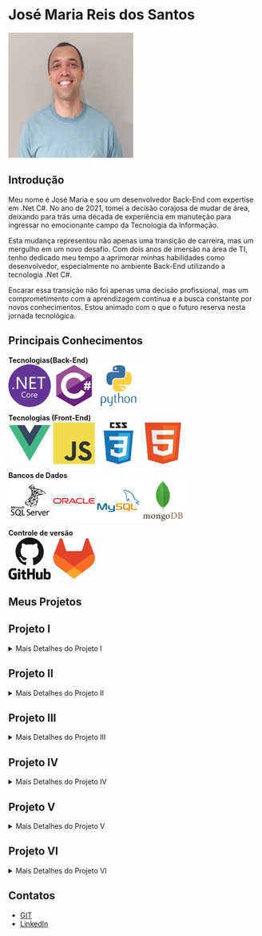 # José Maria Reis dos Santos
<img src="https://github.com/Jose-dos-Santos/bertoti/blob/main/WhatsApp%20Image%202023-12-08%20at%2018.18.06.jpeg?raw=true" height="250" width="250"/>

## Introdução

Meu nome é José Maria e sou um desenvolvedor Back-End com expertise em .Net C#. No ano de 2021, tomei a decisão corajosa de mudar de área, deixando para trás uma década de experiência em manuteção para ingressar no emocionante campo da Tecnologia da Informação.

Esta mudança representou não apenas uma transição de carreira, mas um mergulho em um novo desafio. Com dois anos de imersão na área de TI, tenho dedicado meu tempo a aprimorar minhas habilidades como desenvolvedor, especialmente no ambiente Back-End utilizando a tecnologia .Net C#.

Encarar essa transição não foi apenas uma decisão profissional, mas um comprometimento com a aprendizagem contínua e a busca constante por novos conhecimentos. Estou animado com o que o futuro reserva nesta jornada tecnológica.


## Principais Conhecimentos
<div style="margin-top: 10px; font-weight: bold;">Tecnologias(Back-End)</div>
  <div style="display: inline_block">
    <img src="https://github.com/devicons/devicon/blob/master/icons/dotnetcore/dotnetcore-original.svg" width="85" height="85" />
    <img src="https://github.com/devicons/devicon/blob/master/icons/csharp/csharp-original.svg" width="85" height="85" />
    <img src="https://github.com/devicons/devicon/blob/master/icons/python/python-original-wordmark.svg" width="85" height="85" />
  </div>
  <div>  </div>
  <div style="margin-top: 10px; font-weight: bold;">Tecnologias (Front-End)</div>
  <div style="display: inline_block">
    <img src="https://github.com/devicons/devicon/blob/master/icons/vuejs/vuejs-original.svg" width="85" height="85" />
    <img src="https://github.com/devicons/devicon/blob/master/icons/javascript/javascript-original.svg" width="85" height="85" />  
    <img src="https://github.com/devicons/devicon/blob/master/icons/css3/css3-original-wordmark.svg" width="85" height="85" />  
    <img src="https://github.com/devicons/devicon/blob/master/icons/html5/html5-original.svg" width="85" height="85" /> 
  </div>
  <div>  </div>
  <div style="margin-top: 10px; font-weight: bold;">Bancos de Dados</div>
  <div style="display: inline_block">
    <img src="https://github.com/devicons/devicon/blob/master/icons/microsoftsqlserver/microsoftsqlserver-plain-wordmark.svg" width="85" height="85" />
    <img src="https://github.com/devicons/devicon/blob/master/icons/oracle/oracle-original.svg" width="85" height="85" />
    <img src="https://github.com/devicons/devicon/blob/master/icons/mysql/mysql-original-wordmark.svg" width="85" height="85" />  
    <img src="https://github.com/devicons/devicon/blob/master/icons/mongodb/mongodb-original-wordmark.svg" width="85" height="85" />
  </div>
  <div style="margin-top: 10px; font-weight: bold;">Controle de versão</div>
  <div style="display: inline_block">
    <img src="https://github.com/devicons/devicon/blob/master/icons/github/github-original-wordmark.svg" width="85" height="85" />
    <img src="https://github.com/devicons/devicon/blob/master/icons/gitlab/gitlab-original.svg" width="85" height="85" />
  </div>

  
## Meus Projetos


## <b> Projeto I </b> 
 
<details>

<summary>
	Mais Detalhes do Projeto I
</summary>
 
 ## Fatec

![image](https://user-images.githubusercontent.com/80988756/218878798-d33629bc-acf9-4edb-b463-b14fd8a90404.png)

##### *Figura 01. Fonte([fatecsjc-prd.azurewebsites.net](https://fatecsjc-prd.azurewebsites.net/curso-banco-de-dados.php))*

A Fatec é uma Faculdade Pública Estadual e todos os cursos oferecidos são gratuitos.
De uma forma geral a formação do Tecnólogo, além de aspectos técnicos, envolve também, uma base de caráter social, 
ético, filosófico e ambiental que faz deste cidadão um profissional ciente de sua inserção e responsabilidades no meio social que integra.


### Visão do Projeto

O projeto Julius consiste em um assistente virtual que auxilia o usuário na tomada de decisões relacionadas a investimentos financeiros. Entre as funcionalidades estão código de ações, cotação do dia, conversor de moedas. O diferencial desta nossa aplicação é trazer informações em tempo real entregando o máximo de interatividade ao cliente.

Dessa forma, foi desenvolvido o Assistente Virtual Julius.

<img src ="https://github.com/TheLooksDatabase/Julius/blob/main/3)%20Images/julius.png?raw=true" width="200" height="200" />

##### *Figura 02. Fonte([TheLooksDatabase/Julius](https://github.com/TheLooksDatabase/Julius))*

#### Principais requisitos do projeto

* Responder a comando de voz ou sons específicos (palma, estalar de dedos, etc.);
* Possuir no mínimo 8 ações distintas e de natureza distintas;
* Ser mobile, web ou desktop;
* Retornar o comando em qualquer forma (som, texto ou ação);
* Ter um contexto específico de aplicação;
* Não pode usar 100% de APIs prontas e disponíveis no mercado, seja gratuita ou não;
* Não pode utilizar de plataforma de implementação de terceiros, seja gratuita ou não.


### Tecnologias utilizadas:

<div style="display: inline_block"><br> 
  <img src="https://raw.githubusercontent.com/devicons/devicon/1119b9f84c0290e0f0b38982099a2bd027a48bf1/icons/python/python-original-wordmark.svg" width="100"    height="100" />
 <img src="https://raw.githubusercontent.com/devicons/devicon/1119b9f84c0290e0f0b38982099a2bd027a48bf1/icons/vscode/vscode-original-wordmark.svg" width="100" height="100" />
 <img src="https://raw.githubusercontent.com/devicons/devicon/1119b9f84c0290e0f0b38982099a2bd027a48bf1/icons/github/github-original-wordmark.svg" width="100" height="100" />
 <img src="https://raw.githubusercontent.com/devicons/devicon/1119b9f84c0290e0f0b38982099a2bd027a48bf1/icons/mysql/mysql-original-wordmark.svg" width="100" height="100" />
</div>

</br>

- SpeechRecognition foi usada para reconhecimento e voz usando microfone.
- Pyttsx3 foi usada para síntese de texto-voz.
- Google-api-python-client API foi utilizada para usufruir dos recursos de reconhecimento de voz do Google.
- Pycoingecko foi utilizada para conversão de moedas utilizando código do Banco Central.

### Tarefas executadas
-  Fui responsável pela implementação da funcionalidade "Metas financeiras".
	-  Um algoritmo que recebe na sua entrada valores informados pelo usuário e exibe os resultados com base nos valores informados. 
-  Refatoração.
	-  Alteração em alguns trechos no código fonte para seguir boas práticas e melhora no desempenho. Modificação de nomenclatura de variáveis, ajustes em estruturas condicionais, validação em loops verificando suas condições de parada e validar retorno das funções.
- Teste da aplicação para validar desempenho.
	-  Submeter as funcionalidades a diferentes situações, fornecendo dados de entrada para validar o resultado de saída.


### Código
 <details close><summary>Função responsavel por coletar informações do investimento.</summary>
  
   <br>O método foi desenvolvido para prover uma experiência de usuário mais intuitiva durante o processo de inicialização do investimento, simulando a rentabilidade do investimento em um período definido.
	  
   ```py
   
   def calculadora():
    resposta_erro_aleatoria = choice(lista_erros)
    try:

        sai_som('Qual o valor inicial que você investirá?')
        valor_inicial = float(input(''))

        sai_som('Quanto investirá por mês?')
        aporte = float(input(''))

        sai_som('Qual a taxa de rendimento mensal, em %?')
        taxa_porc = float(input(''))

        sai_som('Em quantos meses pretende resgatar seu investimento?')
        mes = int(input(''))

        taxa = taxa_porc/100
        ##o calculo a seguir se refere a um aporte mensal de dinheiro
        result_aporte = aporte*(((1+taxa)**mes)-1)/taxa
        ##já esse cálculo é o de juros compostos, considerando o investimento de um valor inicial e resgate em alguns meses.
        result_vinicial = valor_inicial*((1+taxa)**mes)
        valor_final = result_aporte + result_vinicial
        sai_som(f'O total acumulado será de R${valor_final:.2f} reais')
                        

    except: 
        sai_som(resposta_erro_aleatoria)      
              
   ```

  * Este algoritmo recebe entradas de dados inseridas pelo usuário e responde por meio de uma saída de voz.
	
  *  Adicionalmente, foi criada uma função que trata possíveis erros ou perguntas incompreensíveis, retornando uma mensagem de erro personalizada para o usuário.

 
  Click aqui [GitHub](https://github.com/Jose-dos-Santos/Julius/blob/main/2\)%20Backend/calculadora.py) para mais detalhes :)
                      

  - O link acima traz detalhes da implementação.
  

</details>

   
<details close><summary>Função para calcular as metas.</summary>
   
	
A função "metas" é um algoritmo simples que tem como objetivo calcular o tempo necessário para alcançar uma meta de investimento mensal com base no valor a 
ser investido e na meta a ser alcançada.

 
   ```py
	def metas():

	   sai_som('Quanto deseja investir? ')
	   num1 = float(input(''))

	   sai_som('Quanto deseja alcançar? ')
	   num2 = float(input(''))

	   Vf=  num2 / num1
	   sai_som(f'Você vai alcançar R${num2:.2f} em cerca de {Vf:.2f} meses se investir R${num1:.2f} por mês! ')
   ```
 
* Inputs e cálculos: <br>
A função começa solicitando ao usuário o valor que deseja investir e o valor que deseja alcançar. Esses valores são armazenados nas variáveis num1 e num2, respectivamente. Em seguida, é feito um cálculo simples para determinar o tempo necessário para alcançar a meta, com base na razão entre o valor desejado e o valor a ser investido mensalmente. O resultado é armazenado na variável Vf.

* Output:<br>
Por fim, a função imprime uma mensagem informando ao usuário quanto tempo será necessário para alcançar a meta, considerando o valor investido mensalmente. A mensagem é impressa com a função sai_som, que converte a mensagem em áudio, além de ser impressa no console.

 Click aqui [GitHub](https://github.com/Jose-dos-Santos/Julius/blob/89400bb0b61aa541c2742da0ddafe0d55fd56cba/2\)%20Backend/metas.py) para mais detalhes :)

  - O link acima traz detalhes da implementação.

</details>


### Aprendizados Efetivos 

* O primeiro contato com uma linguagem de programação ocorreu por meio do uso do Python.
* Foi realizada a compreensão da metodologia ágil Scrum, buscando entender e aplicar seus conceitos.
* O paradigma de programação imperativo foi adotado na construção do projeto, seguindo uma abordagem estrutural.
* Foi iniciado o aprendizado da lógica de programação, buscando encontrar a melhor solução computacional para a resolução de problemas.
* Houve a introdução às primeiras estruturas de dados utilizadas no projeto, tendo como base a linguagem Python.
</details>

## <b> Projeto II </b> 

<details>

<summary>
	Mais Detalhes do Projeto II
</summary>
 
 ## Parceiro Acadêmico
Nector</br>

![image](https://user-images.githubusercontent.com/80851038/133914328-794317fa-31e1-4279-afb0-d986acb5db45.png)
##### *Figura 01. Fonte(https://necto.com.br/)*
A Necto Systems é uma empresa de tecnologia com o objetivo de desenvolver soluções de software inovadoras e eficientes.

### Visão do Projeto

Desenvolver uma aplicação de monitoramento voltada somente para SGBDs, com foco na performance e desempenho. Isso será feito através da coleta de dados do SGBD (memória, tempo de consultas, espaço em disco, transações, evolução da memória, caches e registros), que influenciam na saúde e manutenção periódica.

#### Principais requisitos do projeto

* Conexão SGBD;
* Coleta de métricas de um ou mais SGBDs (PostgreSQL) remoto;
* Tratamento das métricas (histórico, registro, relatórios, disponibilidade, alertas e valores atingidos durante a operação):
* Tratamento de métricas de forma tabular;
* Salvar consultas em CSV;
* Tabular métricas;
* Coleta periódica de métricas;
* Histórico de métricas;
* Relatórios de métricas;
* Alertas por email;
* Funcionamento do BD (tempo e quantidade de queries e uso de índices).
* Ativar ou Desativar Interface Gráfica;
* Cadastro de dados de conexão dos SGBDs (acesso à estastítica por tabelas).

Dessa forma, foi desenvolvido o SGBD Health


<img src ="https://github.com/DolphinDatabase/SGBD_Health/blob/main/Images/LogoPNG.png?raw=true" width="300" height="300"/>

##### *Figura 02. Fonte(https://github.com/DolphinDatabase/SGBD_Health)*

### Tecnologias utilizadas:

<div style="display: inline_block"><br> 
 <img src="https://cdn.jsdelivr.net/gh/devicons/devicon/icons/java/java-original-wordmark.svg" width="100" height="100" />
 <img src="https://icongr.am/devicon/postgresql-original-wordmark.svg?size=128&color=currentColor" width="100" height="100" />
 <img src="https://raw.githubusercontent.com/devicons/devicon/1119b9f84c0290e0f0b38982099a2bd027a48bf1/icons/sqlite/sqlite-original.svg" width="100" height="100" />
 <img src="https://icongr.am/devicon/github-original.svg?size=128&color=currentColor" width="100" height="100" />
</div>

</br>

Como foi uma aplicação voltada para métricas de um servidor monitorando o sistema SGBT, utilizamos conexão JDBC do Java para conectar ao SGBD PostgreSql, SqLite para armazenar config da aplicação, GitHub para versionamento do código.



### Tarefas executadas
- Implementei o algoritmo que parametriza as informações vindas do banco.
	- Essa funcionalidade valida os dados retornados das consultas ao banco de dados e organiza a forma como essas informações serão exibidas.
- Criei da lógica para leitura do arquivo de configuração do sistema.
	- As configurações do sistema, como as informações de login do banco e a forma de visualização dos dados, foram armazenadas em um arquivo de texto. Dessa forma, a aplicação utiliza esse arquivo para realizar validações.
- Participei no desenvolvimento da forma de exibição dos dados retornados do banco
	- A visualização dos dados pode ser feita por meio de um arquivo CSV ou através do terminal. A segunda opção exigiu uma atenção especial para definir a estrutura visual.


#### Código

 <details close><summary>Algoritmos de parametrização dos dados</summary>
	 
  <br>Com base no parâmetro fornecido, o algoritmo ajusta a formatação dos dados para a apresentação mais adequada.

     
   ```java
   
   	if (i == 4 && j == 6) {
					quantidadeColuna[i - 4] = (result.getString(i - 3));
					quantidadeColuna[i - 3] = (result.getString(i - 2).replaceAll("\\r\\n|\\n", "").substring(0, 25)
							+ "...");
					quantidadeColuna[i - 2] = (result.getString(i - 1));
					quantidadeColuna[i - 1] = (result.getString(i));
					st.addRow(quantidadeColuna[i - 4], quantidadeColuna[i - 3], quantidadeColuna[i - 2],
							quantidadeColuna[i - 1]);

				} else if (i == 4 && j == 7) {
					quantidadeColuna[i - 4] = (result.getString(i - 3));
					quantidadeColuna[i - 3] = (result.getString(i - 2).replaceAll("\\r\\n|\\n", ""));
					quantidadeColuna[i - 2] = (result.getString(i - 1));
					quantidadeColuna[i - 1] = (result.getString(i));
					st.addRow(quantidadeColuna[i - 4], quantidadeColuna[i - 3], quantidadeColuna[i - 2],
							quantidadeColuna[i - 1]);
				} else if (i == 4) {
					quantidadeColuna[i - 4] = (result.getString(i - 3));
					quantidadeColuna[i - 3] = (result.getString(i - 2));
					quantidadeColuna[i - 2] = (result.getString(i - 1));
					quantidadeColuna[i - 1] = (result.getString(i));
					st.addRow(quantidadeColuna[i - 4], quantidadeColuna[i - 3], quantidadeColuna[i - 2],
							quantidadeColuna[i - 1]);    
   ```
   - Utilizado bloco de condições else if, validando as possiveis entrada de dados e realizado o tratamento	
	
   - Esse algoritmo valida as informações de retorno da query, padronizando esse resultado conforme número de colunas e linhas, para ser salvo no formato csv.
	
   - Também foi utilizado a manipulação de array e formataçõa de string para que o retorno se enquadrace no resultado espedo.


Click aqui [GitHub](https://github.com/Jose-dos-Santos/SGBD_Health/blob/main/api1.2/src/conectar/Csv.java) para mais detalhes :)
- O link acima traz detalhes da implementação.

</details>
	
	
<details Close><summary>Conexão com banco</summary>
	
<br> Para estabelecer a conexão com o banco de dados, é realizado a validação no arquivo de configuração que contém todas as parâmetros essenciais para a realização da conexão.
	
    ```java	
	       //BUSCA E LE ARQUIVO CONEXAO
        public Connection read() throws FileNotFoundException, IOException{
	
	FileWriter fw = new FileWriter(filepath,true);
	BufferedWriter bw = new BufferedWriter(fw);
	Scanner scan = new Scanner(System.in);
	BufferedReader br = new BufferedReader(new FileReader(filepath));
	Properties p = new Properties();
	p.load(br);
	String connection=p.getProperty("connection");
	String user=p.getProperty("user");
	String pass=p.getProperty("pass");
	
	try {
		String driver = "org.postgresql.Driver";
		Class.forName(driver);
		return DriverManager.getConnection(connection,user,pass);
		
	} catch(Exception e){
		e.printStackTrace();
	}
	
	return null;
	 
	```

 - O código abre e lê um arquivo de configuração que contém informações necessárias para a conexão com o banco de dados, como URL de conexão, nome de usuário e senha.
 - Usando as informações lidas do arquivo de configuração, o código carrega o driver do banco de dados PostgreSQL e estabelece uma conexão com o banco de dados
	
Click aqui [GitHub](https://github.com/Jose-dos-Santos/SGBD_Health/blob/main/api1.2/src/conectar/Fileconnect.java) para mais detalhes :)
- O link acima traz detalhes da implementação.
  
</details>

### Aprendizados Efetivos 


* O desenvolvimento em Java consistiu em aplicar os conceitos aprendidos em aula para implementar classes e métodos, seguindo as exigências do semestre.
* Durante esse período, foi adotado o paradigma de programação orientada a objetos (POO) para desenvolver o projeto, conhecendo e aplicando seus conceitos.
* Esse foi o primeiro contato com um sistema gerenciador de banco de dados (SGBD), especificamente o PostGreSQL, e com a linguagem SQL. Nesse sentido, foi realizada a criação do banco de dados e a construção de consultas para atender aos requisitos do projeto.
* Outro aspecto relevante foi a conexão do software desenvolvido com o banco de dados, possibilitando a coleta de entradas por meio da implementação e o armazenamento desses dados. Com base nesses dados, foram construídas as métricas necessárias para atender às exigências do projeto.

</details>

## <b> Projeto III </b> 

 <details>

<summary>
	Mais Detalhes do Projeto III
</summary>
 
 ## Parceiro Acadêmico
MidAll</br>

![image](https://static.wixstatic.com/media/456d95_16b15ab71cf54b9aa97150aaefefbbde~mv2.png/v1/fill/w_178,h_141,al_c,q_85,usm_0.66_1.00_0.01,enc_auto/Logo%2520MidAll_edited.png)
##### *Figura 01. Fonte(www.midall.com.br)*

A MidAll é uma empresa de serviços e consultoria em TI, com sede no Parque Tecnológico em São José dos Campos. Desenvolve soluções de data driven, transformação digital, agilidade e eficiência e governança e segurança.


### Visão do Projeto

A ideia é criar um mini motor de regras com uma interface onde as regras das promoções possam ser cadastradas e aplicadas no momento que os itens forem para o carrinho de compras. Alguns exemplos de mecânicas: compre 2 produtos e tenha 10% de desconto. Na compra de 2 produtos, ganhe mais 1. Na compra de 3 produtos, ganhe 50% de desconto no item de menor valor.

#### Principais requisitos do projeto

* Interface de cadastro de produtos e promoções;
* Edição de produtos;
* Carrinho de compras;
* Criação de promoções;
* Categoria de promoções;
* Listagem de produtos e promoções.


Dessa forma, foi desenvolvido o PromoAll

<img src ="https://github.com/Doc-Docker/APIMidAll/blob/main/Images/logo2promoall.png" width="300" height="300"/>

##### *Figura 02. Fonte(www.github.com/Doc-Docker/APIMidAll)*

### Tecnologias utilizadas:

<div style="display: inline_block"><br> 
 <img src="https://cdn.jsdelivr.net/gh/devicons/devicon/icons/java/java-original-wordmark.svg" width="100" height="100" />
 <img src="https://cdn.jsdelivr.net/gh/devicons/devicon/icons/microsoftsqlserver/microsoftsqlserver-plain-wordmark.svg"  width="100" height="100" />
 <img src="https://cdn.jsdelivr.net/gh/devicons/devicon/icons/spring/spring-original-wordmark.svg" width="100" height="100" />
 <img src="https://cdn.jsdelivr.net/gh/devicons/devicon/icons/angularjs/angularjs-original-wordmark.svg" width="100" height="100"  />
 <img src="https://cdn.jsdelivr.net/gh/devicons/devicon/icons/css3/css3-original-wordmark.svg" width="100" height="100" />
 <img src="https://cdn.jsdelivr.net/gh/devicons/devicon/icons/bootstrap/bootstrap-original-wordmark.svg" width="100" height="100" />
</div>

</br>

Para o front-end foi utilizado o Angular que é uma plataforma baseada em Typescript, para criação das telas de interação com o cliente, e para realizar as requisições para a API que foi desenvolvida. O Java com o framework Spring foi utilizado para criação da API de backend, com a criação das rotas HTTP, conexão com o banco de dados, tratamento de erros e aplicação das regras de negócio. Como banco de dados, foi utilizado o H2 que é um sistema de gerenciamento de banco de dados relacional em memória.



### Tarefas executadas

- Participei da criação da lógica do motor de regras da API.
	- Compreendi o requisito principal do projeto, que é a habilidade de escolher a melhor promoção para o cliente.
 	- Estudei a estrutura necessária para realizar as validações essenciais para o correto funcionamento da aplicação.
  	- Pesquisei formas de resolver o problema proposto e, com base nessas pesquisas, criei alguns algoritmos de teste para escolher a melhor abordagem para a aplicação.

- Criei o algoritmo capaz de calcular os valores recebidos como parâmetro, 
  devolvendo como resultado a melhor promoção a ser aplicada no carrinho de compras.
	- Esse algoritmo valida todas as possibilidades de promoção do sistema e retorna para o front-end os dados que devem ser exibidos ao usuário.

- Participei da integração do front-end com back-end.
	- Realizei a integração do Front-End com o Back-End, criando alguns métodos e realizando testes para a validação das requisições.

#### Código
 <details close><summary>Back-End - ProductPromotionService - retornaProdutoPromocao</summary>
  
<br> O objetivo deste método é analisar as promoções presentes no carrinho de compras e aplicar
     validações para atribuir o melhor desconto possível a um determinado produto.
	
   
   ```java
   
   public ResponseEntity<?> retornaProdutoPromocao(@RequestBody Integer id, Integer quantidade, Integer total,
			Integer categoria) {

		List<ProductPromotion> promotios = productPromotionRepository.findAll();

		List<ProductPromotion> productPromotion = new ArrayList<ProductPromotion>();

		Product product = productService.findById(id);

		productPromotion.addAll(product.getProductPromotions());
		int n = productPromotion.size();

		int i = 0;
		Double desconto = 0.0;
		Double valor = 0.0;
		Double valor2 = 0.0;

		if (total > 0) {
			System.out.println("Total");
			for (ProductPromotion promocao : promotios) {
				System.out.println("Total");
				if (promocao.getReceivePromotion().getCode() == 2 && total > promocao.getTotalCompra()) {
					if (promocao.getTypePromotion().getCode() == 1) {
						valor2 = promocao.getDiscount();

						if (valor2 > valor) {
							desconto = valor2;

						}
					}

					if (promocao.getTypePromotion().getCode() == 2) {
						valor2 = ((promocao.getDiscount() / 100) *  total );

						if (valor2 > valor) {
							desconto = valor2;

						}
						System.out.println(desconto);
					}
				}
			}
		}
   ``` 
	
* Esse método foi implementado na camada de service, por questão de organização do projeto.
     Sendo consumido na camada controller através de um método com uma anotação HTTP, no caso dessa
     requisição foi utilizado o verbo HttpPost.
   	
* Com base nos dados recebidos nos parâmetros, este método calcula e retorna o valor máximo do desconto para um produto, 
     considerando as promoções disponíveis e as regras estabelecidas.
	
* Uma outra validação é que o produto estando em mais de uma promoção após passar por esse método, será devolvido como retorno 
     a melhor promoção que se aplica para esse produto.

Click aqui [GitHub](https://github.com/Jose-dos-Santos/APIMidAll/blob/main/backend-midall/src/main/java/com/backend/backend/service/ProductPromotionService.java) para mais detalhes :)
- O link acima traz detalhes da implementação. 
</details>   


 <details close><summary>Front-End - cart.service.ts</summary>
  
  
<br>Trecho do código responsável de receber o retorno do back-end, da explicação citada acima.
   
     
   ```JavaScript
   
        this.total = this.noDiscount += (element.price  * element.quantidade);

        this.service.getDiscount(this.id, this.quantidade, this.total, this.categoria).subscribe(
            response =>
            { const product : Product = new Product();
              this.discount = response;
              this.product.discount = this.discount
              this.finalPrice = this.finalPrice += (element.price * element.quantidade)-(this.discount)
              console.log("teste", this.categoria)
            errorResponse => console.log(errorResponse)
        })
    });
         
         
         
         return new ResponseEntity<>(desconto, HttpStatus.OK);     
   ```
   - Esse método é responsável por passar os parâmetros para o back-end, processar a informação e direcionar o retorno para a camada de visualização do usuário,
  sendo um trecho importante pois enviar dados, processa o retorno e já devolve os resultados para usuário.

     

<details close></summary></summary>

Click aqui [GitHub](https://github.com/Doc-Docker/APIMidAll/blob/main/frontend-midall/src/app/cart.service.ts) para mais detalhes :)
-O link acima traz detalhes da implementação.
</details>


</details>   

### Aprendizados Efetivos 


* O Framework Spring-Boot foi a tecnologia principal utilizada para iniciar o projeto, oferecendo diversos recursos para facilitar o ambiente de programação ao codificar em Java. Foi utilizado o Spring Initializr para criar o projeto inicial com facilidade.
* Adquiri conhecimentos fundamentais sobre API REST. Compreendi que uma API REST, ou API RESTful, é uma interface de programação de aplicações que adere às restrições do estilo arquitetônico REST (Transferência Representacional de Estado). Essa abordagem permite a interação eficiente com serviços web RESTful, proporcionando uma estrutura robusta para o desenvolvimento e a comunicação entre sistemas.
* Optei por utilizar o Postman como ferramenta principal para teste de requisições. Isso me permitiu realizar testes eficientes em APIs, enviando diversas requisições HTTP, como GET, POST, PUT e DELETE. Além disso, aprendi a criar objetos JSON para enviar dados nas requisições, explorando a flexibilidade e simplicidade dessa abordagem.

</details>

## <b> Projeto IV </b> 
 
<details>

<summary>
	Mais Detalhes do Projeto IV
</summary>
 
 ## Parceiro Acadêmico
Subiter</br>

![image](https://github.com/Doc-Docker/APISubiter/blob/main/docs/Imagens/logosubiter.png?raw=true)
##### *Figura 01. Fonte(https://www.subiter.com/)*

A Subiter é uma empresa de base tecnológica especializada em visão infravermelha. Por meio de sistemas inteligentes de inspeção e monitoramento, que podem observar fenômenos que estão além da capacidade dos olhos humanos.

### Visão do Projeto

O propósito do projeto consiste em abordar a problemática da sincronização dos dados administrativos, financeiros e operacionais relacionados aos serviços oferecidos pela empresa. A falta de organização dessas informações resulta em lentidão na resposta a desafios, além de dificultar a interpretação dos indicadores comerciais e financeiros. Foi implementado um sistema de gerenciamento integrado que centralizou dados relevantes por meio de um banco de dados robusto, proporcionando uma análise precisa dos indicadores comerciais e financeiros. Essa abordagem facilitou a tomada de decisões estratégicas.

#### Principais requisitos do Projeto
 * Cadastros de Usuários, Equipamentos e Horários;
 * Usuários devem ter perfis diferentes (administrador, suporte, cliente);
 * Registro de chamados;
 * Acompanhamento de chamados de ponta a ponta;
 * Front-End para entrada e interpretação de dados.


##### *Figura 02. Fonte(https://github.com/Doc-Docker/APISubiter)*

### Tecnologias utilizadas:

<div style="display: inline_block"><br> 
 <img src="https://cdn.jsdelivr.net/gh/devicons/devicon/icons/java/java-original-wordmark.svg" width="100" height="100" />
 <img src="https://raw.githubusercontent.com/devicons/devicon/1119b9f84c0290e0f0b38982099a2bd027a48bf1/icons/oracle/oracle-original.svg"  width="100" height="100" />
 <img src="https://cdn.jsdelivr.net/gh/devicons/devicon/icons/spring/spring-original-wordmark.svg" width="100" height="100" />
 <img src="https://raw.githubusercontent.com/devicons/devicon/1119b9f84c0290e0f0b38982099a2bd027a48bf1/icons/vuejs/vuejs-original.svg" width="100" height="100"  />
 <img src="https://cdn.jsdelivr.net/gh/devicons/devicon/icons/css3/css3-original-wordmark.svg" width="100" height="100" />
 <img src="https://cdn.jsdelivr.net/gh/devicons/devicon/icons/bootstrap/bootstrap-original-wordmark.svg" width="100" height="100" />
</div>

</br>

Foi utilizado o Vue.js para o desenvolvimento do front-end, responsável pela criação das interfaces de interação com o cliente e pela realização das requisições à API. No lado do back-end, optou-se pelo framework Flask para a criação da API, englobando o desenvolvimento das rotas HTTP, a conexão com o banco de dados, o tratamento de erros e a implementação das regras de negócio. Quanto ao banco de dados, optou-se pelo SQL Server, hospedado na plataforma Azure da Microsoft.



### Tarefas executadas
- Atuei de forma integral no time do back-end
	- Participei da estruturação inicial do back-end, ajudando na criação da arquitetura do projeto.
	- Escolhas das tecnologias que utilizadas.
	- Responsável por criar o crud de algumas entidades do sistema.
- Participei da criação das ORMs e toda a estrutura do back
	- Criei o mapeamento objeto-relacional de algumas entidades do banco. 
- Criei algumas regras de negócio responsável por gerenciar a transição de dados da aplicação.
	- Criação da camada service para separação das regras de negócio.
	- Criação da camada DTO para que os dados transitados sejam apenas os necessários para cada rota. 


#### Código
 <details close><summary> Classe AgendamentoService</summary>
  
 <br>Responsável por gerenciar e controlar os inputs e outputs, com toda regra de negócio para que um agendamento seja realizado.
     
   ```java
   
   @Autowired
	private EquipamentoSerieRepository equipamentoSerieRepository;

	public Agendamento save(Agendamento agendamento) {

		Chamado chamado = chamadoRepository.getById(agendamento.getChamadoAgendamento().getId());

		if (chamado.getAgendamento() != null) {

			if (chamado.getAgendamento().getId() != 0) {

				return agendamentoRepository.findById(-1)
						.orElseThrow(() -> new ResponseStatusException(HttpStatus.NOT_FOUND,
								"Esse Chamado já possui um agendamento"));

			}
		}
   
   ```
   
   - Esse método está na camada service, com a simples tarefa de verificar a tentativa de inserção de um novo Agendamento.
     Como um agendamento tem relação direta com chamado, sempre que houver uma tentativa de inserção será verificado se existe um chamado existente. 
     
   - Nessa classe ainda tem outros três métodos para completar o crud, cada um com suas validações e regras necessárias para que uma informação possa ser consultada, persistida, alterada ou eliminada do banco de dados da aplicação.

Click aqui [GitHub](https://github.com/Doc-Docker/APISubiter/blob/main/APISubiterBackend/src/main/java/com/subiter/backend/APISubiterBackend/service/AgendamentoService.java) para mais detalhes :)
* O link acima traz detalhes da implementação.
</details>   

 <details close><summary>Classe ChamadoService</summary>
  
  
<br>Responsável por gerenciar e controlar os dados relacionado a um chamado.
     
   ```java
   
   public Chamado updateChamadoById(Integer id, Chamado chamado) {
		Chamado chamadoSelector = this.getChamadoById(id);
		String Ns = "";
		if(chamadoSelector.getAgendamento() != null) {
			Ns = chamadoSelector.getAgendamento().getNumerosSerie();
		}
		

		EquipamentoSerie equipamentoSerie = this.equipamentoSerie.getById(Ns);

		if (chamado.getSituacaoChamado().equals("F") || chamado.getSituacaoChamado().equals("f")) {

			equipamentoSerie.setDisponibilidade(true);
			chamadoSelector.setEncerramentoChamado(LocalDate.now());
			this.equipamentoSerie.save(equipamentoSerie);

		}

		chamadoSelector.setCriticidadeChamado(chamado.getCriticidadeChamado());

		chamadoSelector.setDataChamado(chamado.getDataChamado());

		chamadoSelector.setDescricaoChamado(chamado.getDescricaoChamado());

		chamadoSelector.setSituacaoChamado(chamado.getSituacaoChamado());

		chamadoSelector.setSolucaoChamado(chamado.getSolucaoChamado());

		

		return chamadoRepository.save(chamadoSelector);
	}
   
   ```
   
* Verificação da disponibilidade do equipamento: <br>
O método inicia com uma verificação da disponibilidade do equipamento associado ao chamado, por meio do número de série (variável "Ns"). Caso o agendamento do chamado já tenha um número de série definido, esse valor é atribuído à variável "Ns". Em seguida, é feita uma busca no banco de dados pelo equipamento com o número de série informado.<br>
Se a situação do chamado informada for "F" ou "f" (ou seja, o chamado está sendo finalizado), o equipamento é marcado como disponível e a data de encerramento do chamado é definida como a data atual. Em seguida, é feito o salvamento do equipamento no banco de dados.

* Atualização das informações do chamado: <br>
Após a verificação da disponibilidade do equipamento, são atualizadas as informações do chamado com base nos valores informados pelo usuário. As informações atualizadas incluem a criticidade do chamado, a data do chamado, a descrição do chamado, a situação do chamado e a solução do chamado.

* Salvamento das alterações no banco de dados: <br>
Por fim, o método realiza o salvamento das informações atualizadas no banco de dados e retorna o objeto do tipo Chamado atualizado.


Click aqui [GitHub](https://github.com/Doc-Docker/APISubiter/blob/main/APISubiterBackend/src/main/java/com/subiter/backend/APISubiterBackend/service/ChamadoService.java) para mais detalhes :)
* O link acima traz detalhes da implementação.
</details> 


### Aprendizados Efetivos 


* Optei por utilizar o Framework Flask em Python como a principal tecnologia para desenvolver o back-end. Essa escolha não só agilizou o processo de programação, mas também proporcionou uma variedade de recursos que contribuíram para a solidez do nosso projeto.

* Ajudei na implementação de práticas de DevOps, concentrando-me especialmente na execução de testes de unidade usando a biblioteca Pytest. Essa abordagem não apenas garantiu a estabilidade do código, mas também facilitou a integração contínua e a entrega contínua, promovendo uma cultura de desenvolvimento ágil.
  
* Adquiri e apliquei conhecimentos fundamentais em data warehousing, utilizando ferramentas como Looker Studio para o tratamento eficiente dos dados. A integração bem-sucedida desses conceitos no projeto não só enriqueceu minha compreensão, mas também resultou em uma manipulação de dados mais eficaz e informada.
  
* Desenvolvi uma compreensão abrangente de testes, abordando não apenas os testes de unidade, mas também os de integração e interface. A aplicação prática desses conhecimentos se destacou especialmente nos testes de unidade, onde minha abordagem meticulosa contribuiu significativamente para a confiabilidade e qualidade do código.

  
</details>


## <b> Projeto V </b> 

 
<details>

<summary>
	Mais Detalhes do Projeto V
</summary>
 
 ## Parceiro Acadêmico
MidAll</br>

![image](https://static.wixstatic.com/media/456d95_16b15ab71cf54b9aa97150aaefefbbde~mv2.png/v1/fill/w_178,h_141,al_c,q_85,usm_0.66_1.00_0.01,enc_auto/Logo%2520MidAll_edited.png)
##### *Figura 01. Fonte(www.midall.com.br)*

A MidAll é uma empresa de serviços e consultoria em TI, com sede no Parque Tecnológico em São José dos Campos. Desenvolve soluções de data driven, transformação digital, agilidade e eficiência e governança e segurança.

### Visão do Projeto

O projeto tem como desafio a sincronização dos dados administrativos, financeiros e operacionais referentes aos serviços prestados pela empresa. A falta de organização dos dados acarreta lentidão para atender chamados e confusão na interpretação dos indicadores comerciais e financeiros.

#### Principais requisitos do Projeto

 * Cadastros de Usuários, Equipamentos e Horários;
 * Usuários devem ter perfis diferentes (administrador, suporte, cliente);
 * Registro de chamados;
 * Acompanhamento de chamados de ponta a ponta;
 * Front-End para entrada e interpretação de dados.


##### *Figura 02. Fonte(https://github.com/Doc-Docker/APISubiter)*

### Tecnologias utilizadas:

<div style="display: inline_block"><br> 
 <img src="https://raw.githubusercontent.com/devicons/devicon/1119b9f84c0290e0f0b38982099a2bd027a48bf1/icons/python/python-original-wordmark.svg" width="100"    height="100" />
 <img src="https://cdn.jsdelivr.net/gh/devicons/devicon/icons/microsoftsqlserver/microsoftsqlserver-plain-wordmark.svg"  width="100" height="100" /> 
 <img src="https://raw.githubusercontent.com/devicons/devicon/1119b9f84c0290e0f0b38982099a2bd027a48bf1/icons/vuejs/vuejs-original.svg" width="100" height="100"  />
 <img src="https://cdn.jsdelivr.net/gh/devicons/devicon/icons/css3/css3-original-wordmark.svg" width="100" height="100" />
 <img src="https://cdn.jsdelivr.net/gh/devicons/devicon/icons/bootstrap/bootstrap-original-wordmark.svg" width="100" height="100" />
</div>

</br>

Para o front-end foi utilizado o Vue.js para criação das telas de interação com o cliente e para a realização das requisições para a API desenvolvida. O Java com o framework Spring foi utilizado para criação da API de backend, para a criação das rotas HTTP, conexão com o banco de dados, tratamento de erros e aplicação das regras de negócio. Como banco de dados, foi utilizado o H2 para testes na implementação e o banco da api foi Oracle cloud um banco em nuvem.



### Tarefas executadas
- Atuei na construção dos testes de unidades.
	- Criei métodos de testes para as principais classes do back-end, visando validar as regras especificas de cada método dentro da sua classe.
	- Fui responsável por apresentar em sala de aula o conceito de teste de unidade aplicado no projeto, para validação do grupo nesse item de DevOps.
- Utilizei o pytest como framework para a criação dos testes.
	- Realizei pesquisas para encontrar o melhor framework para utilizar nos testes de unidade.
	- Estudei os recursos disponíveis no Pytest para aplicar no projeto e também para a apresentação realizada em sala, como parte da validação da equipe em um item de DevOps.


#### Código
 <details close><summary>Classe TestAzure</summary>
  
  
   Nessa classe, realizei os testes de unidade para validar os métodos existentes na classe original.
     
   ```python
   
   class TestAzure:
    def test_save_new_file_transfer(self, mocker):
        mock_session = mocker.Mock()
        mocker.patch.object(db_instance, "session", mock_session)
        file_transfer = FileTransferModel(
            name="test_file",
            size=100,
            format="pdf",
            date_upload="2022-01-01",
            data_transfer="2022-01-02",
            status = 'ok'
        )
        file_transfer.save()
        mock_session.merge.assert_called_once_with(file_transfer)
        mock_session.commit.assert_called_once()
		
   
   ```
   
* Finalidade do Método de Teste:

O método test_save_new_file_transfertem o objetivo de testar se o método saveda classe FileTransferModelfunciona corretamente.

* Funcionamento do Método de Teste:

Um objeto de sessão falsa (mock) é criado para simular a interação com o banco de dados.
O método saveé chamado em um objeto file_transfer.
Duas verificações são realizadas para garantir que o método mergefoi chamado com os argumentos corretos e que o método commitfoi chamado exatamente uma vez.
Esse teste garante que o salvamento de dados no banco de dados funcione conforme o esperado, sem modificar o banco de dados real.



Click aqui [GitHub](https://github.com/TechNinjass/midall-backend/blob/ec433f95472e88c78db8ec2812cfa427947fd0e2/tests/test_azure.py) para mais detalhes :)
* O link acima traz detalhes da implementação.

</details>   

 <details close><summary> Classe FileTransferModel</summary>
  
  
   Classe FileTransferModel para gerenciar informações de transferência de arquivos.
     
   ```python
   
   class FileTransferModel(db_instance.Model):
    __tablename__ = 'file_transfer'

    file_id = db_instance.Column(db_instance.Integer, primary_key=True)
    name = db_instance.Column(db_instance.String(100))
    size = db_instance.Column(db_instance.Integer)
    format = db_instance.Column(db_instance.String(100))
    date_upload = db_instance.Column(db_instance.Date)
    data_transfer = db_instance.Column(db_instance.Date)
    status = db_instance.Column(db_instance.String(100))
    
    @db_persist
    def save(self):
        db_instance.session.merge(self)
   
   ```
   
* A classe FileTransferModelrepresenta um modelo de dados para o gerenciamento de transferências de arquivos em um sistema. Ela define atributos que exigem informações de cada transferência de arquivo, como o nome do arquivo, tamanho, formato, dados de envio e transferência, e o status da transferência. 

* Além disso, possui um método chamado savedecorado com @db_persist, que é usado para persistir (salvar ou atualizar) instâncias dessa classe no banco de dados. Portanto, essa classe é usada para armazenar informações sobre arquivos transferidos e possibilita a interação com um banco de dados para gerenciar essas informações.


Click aqui [GitHub](https://github.com/Doc-Docker/APISubiter/blob/main/APISubiterBackend/src/main/java/com/subiter/backend/APISubiterBackend/service/ChamadoService.java) para mais detalhes :)
* O link acima traz detalhes da implementação.
</details> 


### Aprendizados Efetivos 


* Optei por empregar o robusto Framework Flask em Python como a principal tecnologia para desenvolver o back-end. Essa escolha não só agilizou o processo de programação, mas também proporcionou uma variedade de recursos que contribuíram para a solidez do nosso projeto.

* Desempenhei um papel crucial na implementação de práticas de DevOps, concentrando-me especialmente na execução de testes de unidade usando a biblioteca Pytest. Essa abordagem não apenas garantiu a estabilidade do código, mas também facilitou a integração contínua e a entrega contínua, promovendo uma cultura de desenvolvimento ágil.
  
* Adquiri e apliquei conhecimentos fundamentais em data warehousing, utilizando ferramentas como Looker Studio para o tratamento eficiente dos dados. A integração bem-sucedida desses conceitos no projeto não só enriqueceu minha compreensão, mas também resultou em uma manipulação de dados mais eficaz e informada.
  
* Desenvolvi uma compreensão abrangente de testes, abordando não apenas os testes de unidade, mas também os de integração e interface. A aplicação prática desses conhecimentos se destacou especialmente nos testes de unidade, onde minha abordagem meticulosa contribuiu significativamente para a confiabilidade e qualidade do código.

</details>

## <b> Projeto VI </b> 

<details>

<summary>
	Mais Detalhes do Projeto VI
</summary>
 
 ## Parceiro Acadêmico
Visiona</br>

![image](https://visionaespacial.com/wp-content/themes/VisionaEspacial/assets/img/logo-branca-completa.svg)
##### *Figura 01. Fonte(https://visionaespacial.com/)*

A Visiona Tecnologia Espacial é uma joint-venture entre a Embraer Defesa & Segurança e a Telebras, voltada para a integração de sistemas espaciais, criada em 2012 para atender os objetivos do Programa Nacional de Atividades Espaciais (PNAE) e do Programa Estratégico de Sistemas Espaciais (PESE). A empresa foi a responsável pelo Programa do Satélite Geoestacionário de Defesa e Comunicações Estratégicas, o SGDC, lançado em 2017. Em 2018, a Visiona anunciou o programa do primeiro satélite projetado integralmente pela indústria nacional, o VCUB1, e concluiu com êxito o primeiro Sistema de Controle de Órbita e Atitude de satélites desenvolvido no Brasil. A Visiona também fornece produtos e serviços de Sensoriamento Remoto e Telecomunicações por satélite, bem como Aerolevantamento SAR nas Bandas X e P.

### Visão do Projeto

Neste projeto é proposto uma solução abrangente que envolve a coleta e o refinamento dos dados públicos do ProAgro, a reestruturação eficiente da base de dados e o desenvolvimento de um Sistema de Informação Geográfica (SIG) personalizado, fornecendo informações de forma mais simples e organizada para o usuário. Essa abordagem busca facilitar a compreensão e análise dos dados, contribuindo para melhorias nos processos internos da empresa.

#### Principais requisitos do Projeto
* Modelar um banco de dados relacionais espaciais a partir de tabelas do Proagro;
* Traçar o perímetro das parcelas informadas nas tabelas do Proagro no sistema de informações geográficas;
* Atribuir informação agrícola relevante às parcelas plotadas num sistema de informação geográfica;
* Cruzar as informações espaciais da Gleba com sua localização (Município e Estado);
* Conectar a API Visiona Vegetation Index Time Series;
* A consulta da API Visiona deve retornar uma série temporal para cada parcela consultada;
* Salvar séries temporais consumidas/consultadas no banco de dados;
* Desenvolver um front end simples que mostre as parcelas distribuídas espacialmente, um botão de seleção de parcelas e o gráfico do índice de acúmulo;
* A série temporal do índice de vegetação deverá ser apresentada por dados definidos entre 30 dias antes dos dados do plantio e 30 dias após os dados da colheita 
informados nas tabelas do Proagro e organizados no banco de dados.
* O tempo de resposta do site deve ser inferior a 1,5 minutos em 99,99% das obrigações;

##### *Figura 02. Fonte(https://github.com/TechVisionn/tech-parent)*

### Tecnologias utilizadas:

<div style="display: inline_block"><br> 
 <img src="https://raw.githubusercontent.com/devicons/devicon/1119b9f84c0290e0f0b38982099a2bd027a48bf1/icons/python/python-original-wordmark.svg" width="100"    height="100" />
 <img src="https://github.com/devicons/devicon/blob/master/icons/mysql/mysql-original.svg" width="100" height="100" /> 
 <img src="https://github.com/devicons/devicon/blob/master/icons/react/react-original.svg" width="100" height="100"  />
 <img src="https://github.com/devicons/devicon/blob/master/icons/mongodb/mongodb-original.svg" width="100" height="100" />
 <img src="https://github.com/devicons/devicon/blob/master/icons/redis/redis-original.svg" width="100" height="100" />
</div>

</br>

É um Sistema de Gerenciamento de Banco de Dados (SGBD) relacional que utiliza a linguagem SQL como interface. Lançado sob a licença GPL, foi desenvolvido pela Oracle Corporation e empregado como o Sistema Gerenciador de Banco de Dados (SGBD) no projeto.

Trata-se de um banco de dados NoSQL que armazena dados em documentos flexíveis usando o formato JSON. Proporciona escalabilidade e flexibilidade para lidar com grandes volumes de dados e modelos de dados dinâmicos, sendo utilizado na parte do projeto relacionada à LGPD para o cadastro do usuário. Além disso, o Redis também foi integrado para otimizar o armazenamento em cache e melhorar o desempenho na manipulação de dados em tempo real.

Python, uma linguagem de programação versátil e amplamente utilizada, é reconhecida por sua simplicidade, legibilidade e capacidade de criar aplicativos eficientes. É uma escolha popular para o desenvolvimento de aplicativos web, científicos, de automação, entre outros, devido à sua ampla variedade de bibliotecas e à comunidade ativa de desenvolvedores. Foi utilizado na construção do backend da aplicação.

Utilizado como um framework de código aberto e uma biblioteca JavaScript, o React é empregado para construir interfaces de usuário interativas e dinâmicas em aplicações web. Frequentemente utilizado em projetos para criar componentes reutilizáveis, gerenciar o estado do aplicativo e proporcionar uma experiência de usuário rica, o React é conhecido por sua eficiência e poderosa capacidade de renderização. Tornou-se uma escolha popular entre os desenvolvedores para o desenvolvimento de aplicações web modernas, sendo aplicado como o framework do frontend do projeto.

### Tarefas executadas
- Participei na estruturação do back-end.
- Auxiliei na criação das regras para implementação da LGPD.


 <details close><summary>Classe TokenResource</summary>
  
  
   <br>Nessa classe, ocorre algumas validações do usuário, sempre que ocorre o processo de login. Com base no termo de aceite, o sistema realiza o registro conforme a escolha do usuário.
     
   ```python
   
	   term = self.term_instance.find_one(user_history["id_term"])
	        if latest_term["version"] != term["version"] or _term is False:
	            if _term is None:
	                return make_response({"message": "User needs to update terms"})
	            if _term is False:
	                self.user_history.insert_one(
	                    {
	                        "id_user": user["_id"],
	                        "id_term": term["_id"],
	                        "accepted_term": _term,
	                        "update_date": datetime.today().strftime("%Y-%m-%d %H:%M:%S"),
	                        "parameters": {
	                            "option_one": False
	                            if _term_option_one is None
	                            else _term_option_one,
	                            "option_second": False
	                            if _term_option_second is None
	                            else _term_option_second,
	                        },
	                    }
	                )
		
   
   ```
   
* Recupera o termo atual do banco de dados com base no ID do usuário.
* Compara a versão do termo atual com a versão do termo mais recente.
* Se as versões forem diferentes, verifica se o usuário já aceitou os novos termos.
* Se o usuário não tiver aceitado os novos termos, atualiza o registro de histórico do usuário.


Click aqui [GitHub](https://github.com/TechVisionn/tech-backend/blob/main/flaskr/resources/token.py) para mais detalhes :)
* O link acima traz detalhes da implementação.

</details>

### Aprendizados Efetivos 

- Participei das decisões relacionadas à escolha de tecnologia no desenvolvimento do back-end.
Colaborei na definição da arquitetura, levando em consideração as necessidades específicas do projeto.


- Em conjunto com a equipe, foram enfrentados desafios significativos, especialmente relacionados à falta de organização nos dados e à presença de informações sensíveis do ProAgro.
Trabalhei em equipe para superar esses obstáculos, ressaltando a importância da colaboração e troca de conhecimento.


- Participei ativamente na integração da LGPD no projeto, concentrando-me na conformidade com regulamentações de privacidade e segurança de dados.
Colaborei intensivamente para garantir que as práticas adotadas estivessem alinhadas com as exigências da LGPD.


- A experiência compartilhada durante a estruturação do back-end e implementação da LGPD foi crucial para meu aprendizado contínuo.
Destaquei a importância da colaboração e do trabalho em equipe em ambientes desafiadores, onde cada membro contribuiu de forma valiosa.


</details>

## Contatos
* [GIT](https://github.com/Jose-dos-Santos)
* [LinkedIn](linkedin.com/in/josé-maria-reis-dos-santos)

  



